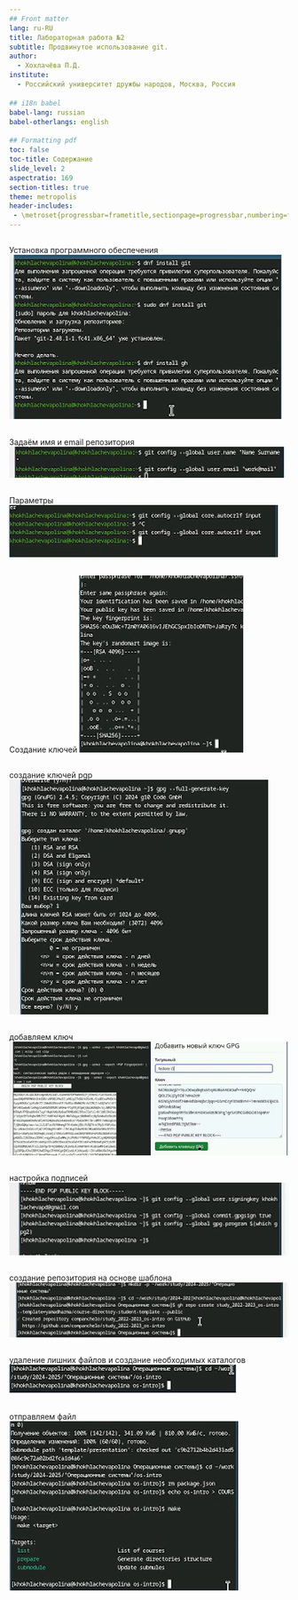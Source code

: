 ```yaml
---
## Front matter
lang: ru-RU
title: Лабораторная работа №2
subtitle: Продвинутое использование git.
author:
  - Хохлачёва П.Д.
institute:
  - Российский университет дружбы народов, Москва, Россия

## i18n babel
babel-lang: russian
babel-otherlangs: english

## Formatting pdf
toc: false
toc-title: Содержание
slide_level: 2
aspectratio: 169
section-titles: true
theme: metropolis
header-includes:
 - \metroset{progressbar=frametitle,sectionpage=progressbar,numbering=fraction}
---
```


## 

Установка программного обеспечения
![установка](./image/1.jpg)

## 

Задаём имя и email репозитория
![Имя](./image/2.jpg)

## 

Параметры
![Параметры](./image/3.jpg)

## 

Создание ключей
![создание](./image/4.jpg)

## 

создание ключей pgp
![Создание](./image/5.jpg)

## 

добавляем ключ
![Добавление](./image/6.jpg)

## 

настройка подписей
![Настройка](./image/7.jpg)

## 

создание репозитория на основе шаблона
![Создание](./image/8.jpg)

## 

удаление лишних файлов и создание необходимых каталогов
![удаление](./image/9.jpg)

##  

отправляем файл
![отправляем](./image/10.jpg)


